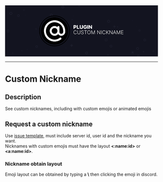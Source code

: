 ![Custom Nickname](assets/banner.png)

---

# Custom Nickname

## Description

See custom nicknames, including with custom emojis or animated emojis

## Request a custom nickname

Use [issue template](https://github.com/lavasquid-vizality/custom-nickname/issues/new?assignees=&labels=&template=request-nickname.md&title=%5BRequest+Nickname%5D), must include server id, user id and the nickname you want.  
Nicknames with custom emojis must have the layout **<:name:id>** or **<a:name:id>**.

### Nickname obtain layout

Emoji layout can be obtained by typing a **\\** then clicking the emoji in discord.
